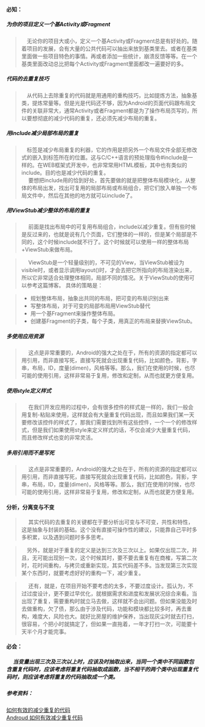 ####  必知：
##### 为你的项目定义一个基Activity或Fragment  
> &#8195;无论你的项目大或小，定义一个基Activity或Fragment总是有好处的。随着项目的发展，会有大量的公共代码可以抽出来放到基类里去。或者在基类里面做一些项目特色的事情。再或者添加一些统计，崩溃反馈等等。在一个基类里面改动总比把每个Activity或Fragment里面都改一遍要好的多。
##### 代码的去重复技巧
> &#8195;从代码上去除重复的代码就是用通用的重构技巧，比如提炼方法，抽象基类，提炼常量等。但是光是代码还不够，因为Android的页面代码跟布局文件的关联非常大，通常Activity或者Fragment都是为了操作布局页写的，所以要想彻底的减少代码的重复，还必须先减少布局的重复。
##### 用include减少局部布局的重复
> &#8195;标签是减少布局重复的利器，它的作用是把另外一个布局文件全部无修改式的嵌入到标签所在的位置。这与C/C++语言的预处理指令#include是一样的。在WEB框架式开发中，也非常常用HTML模板，其中也有类似的include。目的也是减少代码的重复。  
&#8195; 要想把include用的恰到好处，首先要做的就是把整体布局模块化，从整体的布局出发，找出可复用的局部布局或布局组合，把它们放入单独一个布局文件中，然后在其他的地方就可以include了。
##### 用ViewStub减少整体的布局的重复
> &#8195; 前面是找出布局中的可复用布局组合，include以减少重复。但有些时候是反过来的，也就是说有几个页面，它们整体的一样的，但是某个局部是不同的，这个时候include就不行了。这个时候就可以使用一样的整体布局+ViewStub来做布局。

> &#8195; ViewStub是一个轻量级别的，不可见的View，当ViewStub被设为visible时，或者显示调用layout()时，才会去把它所指向的布局渲染出来，所以它非常适合处理整体相同，局部不同的情况。关于ViewStub的使用可以参考这篇博客。 具体的策略是：

>+ 规划整体布局，抽象出共同的布局，把可变的布局识别出来
>+ 写整体布局，对于可变的局部布局用ViewStub替代
>+ 用一个基Fragment来操作整体布局。
>+ 创建基Fragment的子类，每个子类，用真正的布局来替换ViewStub。
#####  多使用应用资源
> &#8195; 这点是非常重要的，Android的强大之处在于，所有的资源的指定都可以用引用，而非直接写死，直接写死就会出现重复代码，比如颜色，背影，字串，布局，ID，度量(dimen)，风格等等。那么，我们在使用的时候，也尽可能的使用引用，这样非常易于复用，修改和定制，从而也就更方便复用。
##### 使用style定义样式
> &#8195; 在我们开发应用的过程中，会有很多控件的样式是一样的，我们一般会用复制-粘贴来使用，这样就会有大量重复代码出现，而且如果我们某一天要修改该控件的样式了，那我们需要找到所有这些控件，一个一个的修改样式，但是我们如果使用style来定义样式的话，不仅会减少大量重复代码，而且修改样式也变的非常灵活。
##### 多用引用而不是写死
> &#8195; 这点是非常重要的，Android的强大之处在于，所有的资源的指定都可以用引用，而非直接写死，直接写死就会出现重复代码，比如颜色，背影，字串，布局，ID，度量(dimen)，风格等等。那么，我们在使用的时候，也尽可能的使用引用，这样非常易于复用，修改和定制，从而也就更方便复用。
#### 分析，分离变与不变
>&#8195; 其实代码的去重复的关键都在于要分析出可变与不可变，共性和特性，这是抽象与封装的基础。这个没有直接可操作性的建议，只能靠自己平时多多积累，以及遇到问题时多多思考。

> &#8195;另外，就是对于重复的定义是达到三次及三次以上。如果仅出现二次，并且，无可能出现别一次，这个时候其时，要不要去重复有在商榷，写第二次时，花时间重构，与拷贝或重新实现，其实代码差不多。当发现第三次实现某个东西时，就要考虑好好的重构一下，减少重复。

> &#8195; 还有，就是，在项目开始不要考虑的太多，不要过度设计。孤认为，不过过度设计，更不要过早优化，就根据需求和进度和发展状况综合来看。当出现了重复，需要重构时就立马去做，这样就不会出问题。但如果没能及时去做重构，欠了债，那么由于涉及代码，功能和模块都比较多时，再去重构，难度大，风险也大。就好比房屋的维护保养，当出现灰尘时就去打扫，很容易，个把小时就搞定了，但如果一直拖着，一年才打扫一次，可能要十天半个月才能完事。

####  必会：
##### &#8195; 当变量出现三次及三次以上时，应该及时抽取出来，当同一个类中不同函数包含重复代码时，应该考虑将重复代码抽取成函数，当不相干的两个类中出现重复代码时，则应该考虑将重复的代码抽取成一个类。
##### 参考资料：
[如何有效的减少重复的代码](http://toughcoder.net/blog/2014/10/25/tricks-to-remove-duplicates/)  
[Androud 如何有效减少重复代码](http://blog.csdn.net/wangzhongshun/article/details/78738217)